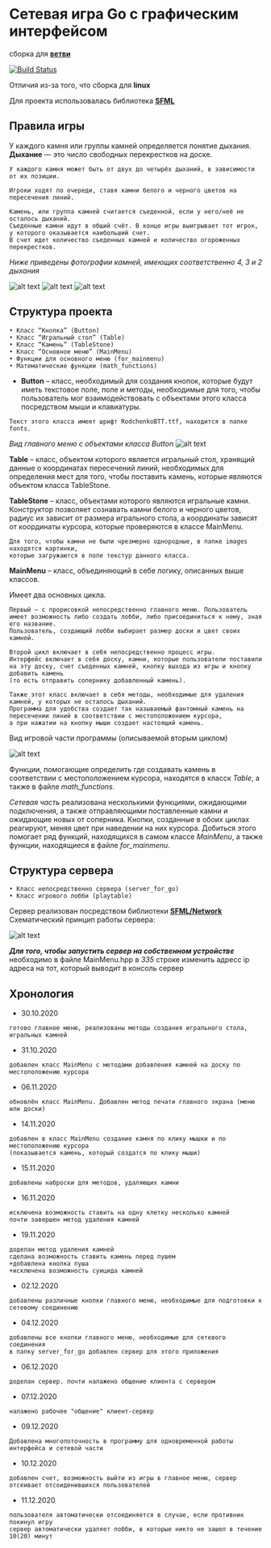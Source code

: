 # Сетевая игра Go с графическим интерфейсом

сборка для [**ветви**](https://github.com/vasiliykadikov/go_game/tree/Go_forCI)

[![Build Status](https://travis-ci.com/vasiliykadikov/go_game.svg?branch=Go_forCI)](https://travis-ci.com/vasiliykadikov/go_game)

Отличия из-за того, что сборка для **linux**

Для проекта использовалась библиотека   [**SFML**](https://github.com/SFML/SFML)

## Правила игры
У каждого камня или группы камней определяется понятие дыхания.
**Дыхание** — это число свободных перекрестков на доске.
```
У каждого камня может быть от двух до четырёх дыханий, в зависимости от их позиции.
```
```
Игроки ходят по очереди, ставя камни белого и черного цветов на пересечения линий.
```
```
Камень, или группа камней считается съеденной, если у него/неё не осталось дыханий.
Съеденные камни идут в общий счёт. В конце игры выигрывает тот игрок, у которого оказывается наибольший счет.
В счет идет количество съеденных камней и количество огороженных перекрестков.
```
*Ниже приведены фотографии камней, имеющих соответственно 4, 3 и 2 дыхания*

![alt text](https://github.com/vasiliykadikov/go_game/blob/main/Images_for_md/1.png?raw=true)
![alt text](https://github.com/vasiliykadikov/go_game/blob/main/Images_for_md/2.png?raw=true)
![alt text](https://github.com/vasiliykadikov/go_game/blob/main/Images_for_md/3.png?raw=true)
## Структура проекта
    • Класс “Кнопка” (Button)
    • Класс “Игральный стол” (Table)
    • Класс “Камень” (TableStone)
    • Класс “Основное меню” (MainMenu)
    • Функции для основного меню (for_mainmenu)
    • Математические функции (math_functions)

- **Button** – класс, необходимый для создания кнопок, которые будут иметь текстовое поле, поле и методы,
необходимые для того, чтобы пользователь мог взаимодействовать с объектами этого класса посредством мыши и клавиатуры.
```
Текст этого класса имеет шрифт RodchenkoBTT.ttf, находится в папке fonts. 
```

*Вид главного меню с объектами класса Button*
![alt text](https://github.com/vasiliykadikov/go_game/blob/main/Images_for_md/4.png?raw=true)

**Table** – класс, объектом которого является игральный стол, хранящий данные о координатах пересечений линий,
необходимых для определения мест для того, чтобы поставить камень, которые являются объектом класса TableStone.

**TableStone** – класс, объектами которого являются игральные камни. Конструктор позволяет сознавать камни белого и черного цветов,
радиус их зависит от размера игрального стола, а координаты зависят от координаты курсора, которые проверяются в классе MainMenu.
```
Для того, чтобы камни не были чрезмерно однородные, в папке images находятся картинки,
которые загружаются в поле текстур данного класса.
```
**MainMenu** – класс, объединяющий в себе логику, описанных выше классов.

Имеет два основных цикла. 
```
Первый — с прорисовкой непосредственно главного меню. Пользователь имеет возможность либо создать лобби, либо присоединиться к нему, зная его название.
Пользователь, создающий лобби выбирает размер доски и цвет своих камней. 
```
```
Второй цикл включает в себя непосредственно процесс игры. 
Интерфейс включает в себя доску, камни, которые пользователи поставили на эту доску, счет съеденных камней, кнопку выхода из игры и кнопку добавить камень
(то есть отправить сопернику добавленный камень).
```
```
Также этот класс включает в себя методы, необходимые для удаления камней, у которых не осталось дыханий.
Программа для удобства создает так называемый фантомный камень на пересечении линий в соответствии с местоположением курсора,
а при нажатии на кнопку мыши создает настоящий камень.
```
Вид игровой части программы (описываемой вторым циклом)

![alt text](https://github.com/vasiliykadikov/go_game/blob/main/Images_for_md/5.png?raw=true)


Функции, помогающие определить где создавать камень в соответствии с местоположением курсора, находятся в класск  *Table*, а также в файле *math_functions*.


*Сетевая часть* реализована несколькими функциями, ожидающими подключения, а также отправляющими поставленные камни и ожидающие новых от соперника.
Кнопки, созданные в обоих циклах реагируют, меняя цвет при наведении на них курсора.
Добиться этого помогает ряд функций, находящихся в самом классе *MainMenu*, а также функции, находящиеся в файле  *for_mainmenu*.

## Структура сервера
    • Класс непосредственно сервера (server_for_go)
    • Класс игрового лобби (playtable)
Сервер реализован посредством библиотеки [**SFML/Network**](https://www.sfml-dev.org/documentation/2.5.1/group__network.php)
Схематический принцип работы сервера:

![alt text](https://github.com/vasiliykadikov/go_game/blob/main/Images_for_md/6.png?raw=true)

***Для того, чтобы запустить сервер на собственном устройстве***
необходимо в файле MainMenu.hpp в *335* строке изменить адресс ip адреса на тот, который выводит в консоль сервер


## Хронология
- 30.10.2020 
```
готово главное меню, реализованы методы создания игрального стола, игральных камней
```
- 31.10.2020 
```
добавлен класс MainMenu с методами добавления камней на доску по местоположению курсора
```
- 06.11.2020
```
обновлён класс MainMenu. Добавлен метод печати главного экрана (меню или доски)
```
- 14.11.2020 
```
добавлен в класс MainMenu создание камня по клику мышки и по местоположению курсора
(показывается камень, который создатся по клику мыши)
```
- 15.11.2020 
```
добавлены наброски для методов, удаляющих камни
```
- 16.11.2020
```
исключена возможность ставить на одну клетку несколько камней
почти завершен метод удаления камней
```
- 19.11.2020
```
доделан метод удаления камней
сделана возможность ставить камень перед пушем
+добавлена кнопка пуша
+исключена возможность суицида камней
```
- 02.12.2020 
```
добавлены различные кнопки главного меню, необходимые для подготовки к сетевому соединению
```
- 04.12.2020 
```
добавлены все кнопки главного меню, необходимые для сетевого соединения
в папку server_for_go добавлен сервер для этого приложения
```
- 06.12.2020
```
доделан сервер. почти налажено общение клиента с сервером
```
- 07.12.2020
```
налажено рабочее "общение" клиент-сервер
```
- 09.12.2020
```
Добавлена многопоточность в программу для одновременной работы интерфейса и сетевой части
```
- 10.12.2020
```
добавлен счет, возможность выйти из игры в главное меню, сервер отсеивает отсоиденившихся пользователей
```
- 11.12.2020
```
пользователя автоматически отсоединяется в случае, если противник покинул игру
сервер автоматически удаляет лобби, в которые никто не зашел в течение 10(20) минут
```
